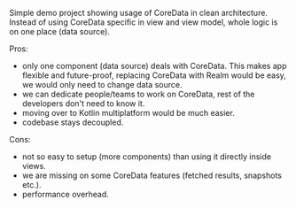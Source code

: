 Simple demo project showing usage of CoreData in clean architecture. Instead of using CoreData specific in view and view model, whole logic is on one place (data source).

Pros:
- only one component (data source) deals with CoreData. This makes app flexible and future-proof, replacing CoreData with Realm would be easy, we would only need to change data source.
- we can dedicate people/teams to work on CoreData, rest of the developers don't need to know it.
- moving over to Kotlin multiplatform would be much easier.
- codebase stays decoupled.

Cons:
- not so easy to setup (more components) than using it directly inside views.
- we are missing on some CoreData features (fetched results, snapshots etc.). 
- performance overhead.
